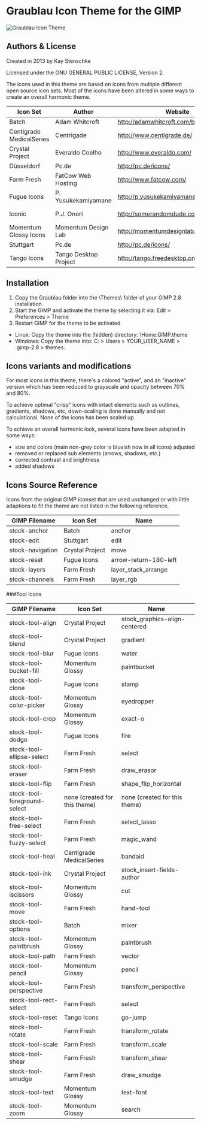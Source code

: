 Graublau Icon Theme for the GIMP
=================================
![Graublau Icon Theme](https://github.com/kstenschke/graublau-gimp-theme/blob/master/screenshot.png?raw=true)

Authors & License
-----------------
Created in 2013 by Kay Stenschke

Licensed under the GNU GENERAL PUBLIC LICENSE, Version 2.

The icons used in this theme are based on icons from multiple different open source icon sets.
Most of the icons have been altered in some ways to create an overall harmonic theme.


| Icon Set                 |       Author          | Website                                | License
| ------------------------ | --------------------- | -------------------------------------- | -------------------------------------------------
| Batch                    | Adam Whitcroft        | http://adamwhitcroft.com/batch/        | Open Source, no special license
| Centigrade MedicalSeries | Centrigade            | http://www.centigrade.de/              | http://creativecommons.org/licenses/by/3.0/us/
| Crystal Project          | Everaldo Coelho       | http://www.everaldo.com/               | http://www.gnu.org/copyleft/lesser.html
| Düsseldorf               | Pc.de                 | http://pc.de/icons/                    | http://creativecommons.org/licenses/by/3.0/
| Farm Fresh               | FatCow Web Hosting    | http://www.fatcow.com/                 | http://creativecommons.org/licenses/by/3.0/us/
| Fugue Icons              | P. Yusukekamiyamane   | http://p.yusukekamiyamane.com/         | http://creativecommons.org/licenses/by/3.0/
| Iconic                   | P.J. Onori            | http://somerandomdude.com/work/iconic/ | http://creativecommons.org/licenses/by-sa/3.0/us/
| Momentum Glossy Icons    | Momentum Design Lab   | http://momentumdesignlab.com/          | http://creativecommons.org/licenses/by-sa/3.0/
| Stuttgart                | Pc.de                 | http://pc.de/icons/                    | http://creativecommons.org/licenses/by/3.0/
| Tango Icons              | Tango Desktop Project | http://tango.freedesktop.org/          | http://www.gnu.org/copyleft/gpl.html


Installation
------------
1. Copy the Graublau folder into the \Themes\ folder of your GIMP 2.8 installation.
2. Start the GIMP and activate the theme by selecting it via: Edit > Preferences > Theme 
3. Restart GIMP for the theme to be activated

* Linux:   Copy the theme into the (hidden) directory: \Home\.GIMP\.theme
* Windows: Copy the theme into: C: > Users > YOUR_USER_NAME > .gimp-2.8 > themes.


Icons variants and modifications
--------------------------------
For most icons in this theme, there's a colored "active", and an "inactive" version which has been 
reduced to grayscale and opacity between 70% and 80%.

To achieve optimal "crisp" icons with intact elements such as outlines, gradients, shadows, etc,
down-scaling is done manually and not calculational. None of the icons has been scaled up.

To achieve an overall harmonic look, several icons have been adapted in some ways:
* size and colors (main non-grey color is blueish now in all icons) adjusted
* removed or replaced sub elements (arrows, shadows, etc.)
* corrected contrast and brightness
* added shadows


Icons Source Reference
----------------------
Icons from the original GIMP iconset that are used unchanged or with little adaptions to fit the 
theme are not listed in the following reference.


| GIMP Filename     | Icon Set          | Name                    |
| ----------------- | ----------------- | ----------------------- |
| stock-anchor      | Batch             | anchor                  |
| stock-edit        | Stuttgart         | edit                    |
| stock-navigation  | Crystal Project   | move                    |
| stock-reset       | Fugue Icons       | arrow-return-180-left   |
| stock-layers      | Farm Fresh        | layer_stack_arrange     |
| stock-channels    | Farm Fresh        | layer_rgb               |

###Tool Icons

| GIMP Filename                   | Icon Set                      | Name
| ------------------------------- | ----------------------------- | ------------------------------ |
| stock-tool-align                | Crystal Project               | stock_graphics-align-centered  | 
| stock-tool-blend                | Crystal Project               | gradient                       |
| stock-tool-blur                 | Fugue Icons                   | water                          |
| stock-tool-bucket-fill          | Momentum Glossy               | paintbucket                    |
| stock-tool-clone                | Fugue Icons                   | stamp                          |
| stock-tool-color-picker         | Momentum Glossy               | eyedropper                     |
| stock-tool-crop                 | Momentum Glossy               | exact-o                        |
| stock-tool-dodge                | Fugue Icons                   | fire                           |
| stock-tool-ellipse-select       | Farm Fresh                    | select                         |
| stock-tool-eraser               | Farm Fresh                    | draw_erasor                    |
| stock-tool-flip                 | Farm Fresh                    | shape_flip_horizontal          |
| stock-tool-foreground-select    | none (created for this theme) | none (created for this theme)  |
| stock-tool-free-select          | Farm Fresh                    | select_lasso                   |
| stock-tool-fuzzy-select         | Farm Fresh                    | magic_wand                     |
| stock-tool-heal                 | Centigrade MedicalSeries      | bandaid                        |
| stock-tool-ink                  | Crystal Project               | stock_insert-fields-author     |
| stock-tool-iscissors            | Momentum Glossy               | cut                            |
| stock-tool-move                 | Farm Fresh                    | hand-tool                      |
| stock-tool-options              | Batch                         | mixer                          |
| stock-tool-paintbrush           | Momentum Glossy               | paintbrush                     |
| stock-tool-path                 | Farm Fresh                    | vector                         |
| stock-tool-pencil               | Momentum Glossy               | pencil                         |
| stock-tool-perspective          | Farm Fresh                    | transform_perspective          |
| stock-tool-rect-select          | Farm Fresh                    | select                         |
| stock-tool-reset                | Tango Icons                   | go-jump                        |
| stock-tool-rotate               | Farm Fresh                    | transform_rotate               |
| stock-tool-scale                | Farm Fresh                    | transform_scale                |
| stock-tool-shear                | Farm Fresh                    | transform_shear                |
| stock-tool-smudge               | Farm Fresh                    | draw_smudge                    |
| stock-tool-text                 | Momentum Glossy               | text-font                      |
| stock-tool-zoom                 | Momentum Glossy               | search                         |
